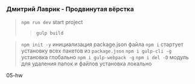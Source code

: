 ### Дмитрий Лаврик - Продвинутая вёрстка ###
> `npm run dev` start project
> > `gulp build`

> `npm init -y` инициализация package.json файла
> `npm i` стартует установку всех пакетов из `package.json`
> `npm i gulp-cli -g` установка глобально
> `npm i gulp-webpack -g`
> `npm i del -D` модуль для удаления папок и файлов установка локально

05-hw